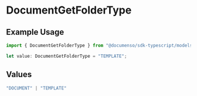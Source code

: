 # DocumentGetFolderType

## Example Usage

```typescript
import { DocumentGetFolderType } from "@documenso/sdk-typescript/models/operations";

let value: DocumentGetFolderType = "TEMPLATE";
```

## Values

```typescript
"DOCUMENT" | "TEMPLATE"
```
